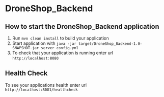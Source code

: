 # DroneShop_Backend

How to start the DroneShop_Backend application
---

1. Run `mvn clean install` to build your application
1. Start application with `java -jar target/DroneShop_Backend-1.0-SNAPSHOT.jar server config.yml`
1. To check that your application is running enter url `http://localhost:8080`

Health Check
---

To see your applications health enter url `http://localhost:8081/healthcheck`
